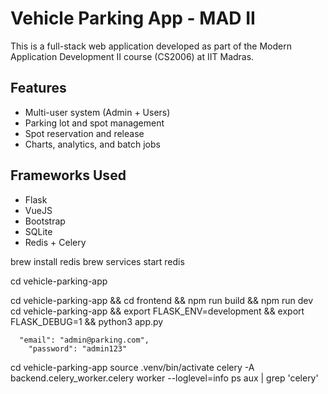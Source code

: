 # Vehicle Parking App - MAD II

This is a full-stack web application developed as part of the Modern Application Development II course (CS2006) at IIT Madras.

## Features
- Multi-user system (Admin + Users)
- Parking lot and spot management
- Spot reservation and release
- Charts, analytics, and batch jobs

## Frameworks Used
- Flask
- VueJS
- Bootstrap
- SQLite
- Redis + Celery

brew install redis
brew services start redis

cd vehicle-parking-app

cd vehicle-parking-app && cd frontend && npm run build && npm run dev
cd vehicle-parking-app && export FLASK_ENV=development && export FLASK_DEBUG=1 && python3 app.py


      "email": "admin@parking.com",
        "password": "admin123"

 cd vehicle-parking-app
source .venv/bin/activate
celery -A backend.celery_worker.celery worker --loglevel=info 
ps aux | grep 'celery'